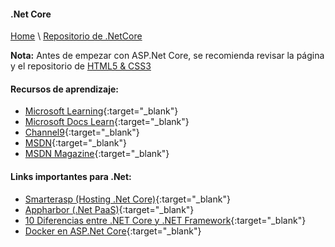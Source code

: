 #### .Net Core

[Home](https://profesantiago.github.io) \ [Repositorio de .NetCore](https://github.com/ProfeSantiago/dotNetCore)

**Nota:** Antes de empezar con ASP.Net Core, se recomienda revisar la página y el repositorio de [HTML5 & CSS3](https://profesantiago.github.io/HTMLCSS)

#### Recursos de aprendizaje:
- [Microsoft Learning](https://www.microsoft.com/en-us/learning/default.aspx){:target="_blank"}
- [Microsoft Docs Learn](https://docs.microsoft.com/en-us/learn/){:target="_blank"}
- [Channel9](https://channel9.msdn.com){:target="_blank"}
- [MSDN](https://msdn.microsoft.com/en-us/dn308572.aspx){:target="_blank"}
- [MSDN Magazine](https://msdn.microsoft.com/en-us/magazine/){:target="_blank"}

#### Links importantes para .Net:
- [Smarterasp (Hosting .Net Core)](https://www.smarterasp.net/index){:target="_blank"}
- [Appharbor (.Net PaaS)](https://appharbor.com/){:target="_blank"}
- [10 Diferencias entre .NET Core y .NET Framework](https://www.campusmvp.es/recursos/post/10-diferencias-entre-net-core-y-net-framework.aspx?fbclid=IwAR133CX-3Vd45ahPsK1Ww5h1fy5jWITbVckDBZ5NFanc-qHLexqh3RkFezc/){:target="_blank"}
- [Docker en ASP.Net Core](https://www.campusmvp.es/recursos/post/7-motivos-para-utilizar-Docker-en-general-y-con-ASPNET-Core-en-particular.aspx?platform=hootsuite){:target="_blank"}
